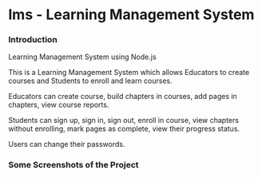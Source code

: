 # lms - Learning Management System
### Introduction
Learning Management System using Node.js

This is a Learning Management System which allows Educators to create courses and Students to enroll and learn courses.

Educators can create course, build chapters in courses, add pages in chapters, view course reports.

Students can sign up, sign in, sign out, enroll in course, view chapters without enrolling, mark pages as complete, view their progress status.

Users can change their passwords.

### Some Screenshots of the Project
